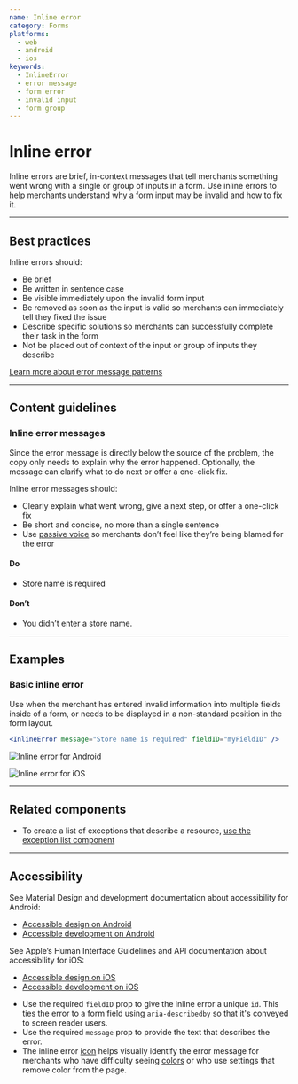 ```yaml
---
name: Inline error
category: Forms
platforms:
  - web
  - android
  - ios
keywords:
  - InlineError
  - error message
  - form error
  - invalid input
  - form group
---
```


# Inline error

Inline errors are brief, in-context messages that tell merchants something went wrong with a single or group of inputs in a form. Use inline errors to help merchants understand why a form input may be invalid and how to fix it.

---

## Best practices

Inline errors should:

- Be brief
- Be written in sentence case
- Be visible immediately upon the invalid form input
- Be removed as soon as the input is valid so merchants can immediately tell they fixed the issue
- Describe specific solutions so merchants can successfully complete their task in the form
- Not be placed out of context of the input or group of inputs they describe

[Learn more about error message patterns](https://polaris.shopify.com/experiences/error-messages#section-form-validation)

---

## Content guidelines

### Inline error messages

Since the error message is directly below the source of the problem, the copy only needs to explain why the error happened. Optionally, the message can clarify what to do next or offer a one-click fix.

Inline error messages should:

- Clearly explain what went wrong, give a next step, or offer a one-click fix
- Be short and concise, no more than a single sentence
- Use [passive voice](https://polaris.shopify.com/content/grammar-and-mechanics) so merchants don’t feel like they’re being blamed for the error

<!-- usagelist -->

#### Do

- Store name is required

#### Don’t

- You didn’t enter a store name.

<!-- end -->

---

## Examples

### Basic inline error

Use when the merchant has entered invalid information into multiple fields inside of a form, or needs to be displayed in a non-standard position in the form layout.

```jsx
<InlineError message="Store name is required" fieldID="myFieldID" />
```

<!-- content-for: android -->

![Inline error for Android](/public_images/components/InlineError/android/default@2x.png)

<!-- /content-for -->

<!-- content-for: ios -->

![Inline error for iOS](/public_images/components/InlineError/ios/default@2x.png)

<!-- /content-for -->

---

## Related components

- To create a list of exceptions that describe a resource, [use the exception list component](https://polaris.shopify.com/components/lists-and-tables/exception-list)

---

## Accessibility

<!-- content-for: android -->

See Material Design and development documentation about accessibility for Android:

- [Accessible design on Android](https://material.io/design/usability/accessibility.html)
- [Accessible development on Android](https://developer.android.com/guide/topics/ui/accessibility/)

<!-- /content-for -->

<!-- content-for: ios -->

See Apple’s Human Interface Guidelines and API documentation about accessibility for iOS:

- [Accessible design on iOS](https://developer.apple.com/design/human-interface-guidelines/ios/app-architecture/accessibility/)
- [Accessible development on iOS](https://developer.apple.com/accessibility/ios/)

<!-- /content-for -->

<!-- content-for: web -->

- Use the required `fieldID` prop to give the inline error a unique `id`. This ties the error to a form field using `aria-describedby` so that it's conveyed to screen reader users.
- Use the required `message` prop to provide the text that describes the error.
- The inline error [icon](https://polaris.shopify.com/design/icons) helps visually identify the error message for merchants who have difficulty seeing [colors](https://polaris.shopify.com/design/colors) or who use settings that remove color from the page.

<!-- /content-for -->
